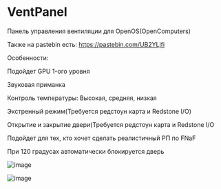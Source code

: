 # VentPanel
Панель управления вентиляции для OpenOS(OpenComputers)

Также на pastebin есть: https://pastebin.com/UB2YLjfi

Особенности:

Подойдет GPU 1-ого уровня

Звуковая приманка

Контроль температуры: Высокая, средняя, низкая

Экстренный режим(Требуется редстоун карта и Redstone I/O)

Открытие и закрытие двери(Требуется редстоун карта и Redstone I/O

Подойдет для тех, кто хочет сделать реалистичный РП по FNaF

При 120 градусах автоматически блокируется дверь

![image](https://github.com/user-attachments/assets/78ed56fd-57fb-444e-947f-bc932e54f1e0)

![image](https://github.com/user-attachments/assets/0e94ad01-a87e-4953-a4f9-6030c67e2df1)

